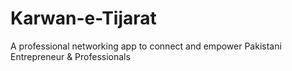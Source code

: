 # Karwan-e-Tijarat
A professional networking app to connect and empower Pakistani Entrepreneur &amp; Professionals
